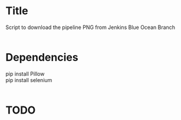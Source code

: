 # Title<br>
Script to download the pipeline PNG from Jenkins Blue Ocean Branch<br>
<br>
# Dependencies<br>
pip install Pillow<br>
pip install selenium<br>
<br>
# TODO<br>

